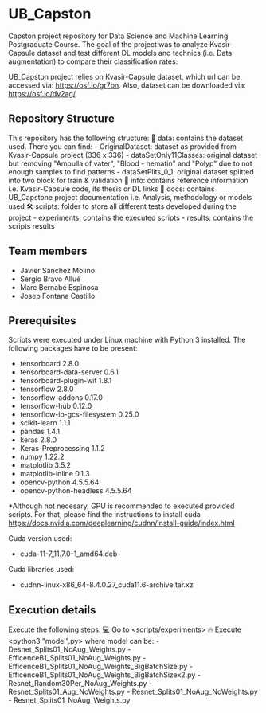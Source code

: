 # UB_Capston
Capston project repository for Data Science and Machine Learning Postgraduate Course. The goal of the project was to analyze Kvasir-Capsule dataset and test different DL models and technics (i.e. Data augmentation) to compare their classification rates.

UB_Capston project relies on Kvasir-Capsule dataset, which url can be accessed via: https://osf.io/gr7bn. Also, dataset can be downloaded via: https://osf.io/dv2ag/.

## Repository Structure
This repository has the following structure:
 📄 data: contains the dataset used. There you can find:
    - OriginalDataset: dataset as provided from Kvasir-Capsule project (336 x 336)
    - dataSetOnly11Classes: original dataset but removing "Ampulla of vater", "Blood - hematin" and "Polyp" due to not enough samples to find patterns
    - dataSetPlits_0_1: original dataset splitted into two block for train & validation
 🤔 info: contains reference information i.e. Kvasir-Capsule code, its thesis or DL links
 📖 docs: contains UB_Capstone project documentation i.e. Analysis, methodology or models used
 🛠 scripts: folder to store all different tests developed during the project
    - experiments: contains the executed scripts
	- results: contains the scripts results

## Team members
 - Javier Sánchez Molino
 - Sergio Bravo Allué
 - Marc Bernabé Espinosa
 - Josep Fontana Castillo

## Prerequisites
Scripts were executed under Linux machine with Python 3 installed. The following packages have to be present:
 - tensorboard                  2.8.0
 - tensorboard-data-server      0.6.1
 - tensorboard-plugin-wit       1.8.1
 - tensorflow                   2.8.0
 - tensorflow-addons            0.17.0
 - tensorflow-hub               0.12.0
 - tensorflow-io-gcs-filesystem 0.25.0
 - scikit-learn                 1.1.1
 - pandas                       1.4.1
 - keras                        2.8.0
 - Keras-Preprocessing          1.1.2
 - numpy                        1.22.2
 - matplotlib                   3.5.2
 - matplotlib-inline            0.1.3
 - opencv-python                4.5.5.64
 - opencv-python-headless       4.5.5.64

*Although not necesary, GPU is recommended to executed provided scripts. For that, please find the instructions to install cuda https://docs.nvidia.com/deeplearning/cudnn/install-guide/index.html

Cuda version used:
 - cuda-11-7_11.7.0-1_amd64.deb

Cuda libraries used:
 - cudnn-linux-x86_64-8.4.0.27_cuda11.6-archive.tar.xz

## Execution details
Execute the following steps:
 💻 Go to <scripts/experiments>
 🔥 Execute <python3 "model".py> where model can be:
    - Desnet_Splits01_NoAug_Weights.py
    - EfficenceB1_Splits01_NoAug_Weights.py
    - EfficenceB1_Splits01_NoAug_Weights_BigBatchSize.py
    - EfficenceB1_Splits01_NoAug_Weights_BigBatchSizex2.py
    - Resnet_Random30Per_NoAug_Weights.py
    - Resnet_Splits01_Aug_NoWeights.py
    - Resnet_Splits01_NoAug_NoWeights.py
    - Resnet_Splits01_NoAug_Weights.py